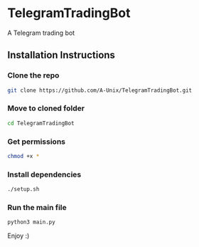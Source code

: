 # TelegramTradingBot
 A Telegram trading bot

## Installation Instructions

### Clone the repo
```bash
git clone https://github.com/A-Unix/TelegramTradingBot.git
```
### Move to cloned folder
```bash
cd TelegramTradingBot
```
### Get permissions
```bash
chmod +x *
```
### Install dependencies
```bash
./setup.sh
```
### Run the main file
```bash
python3 main.py
```
Enjoy :)
